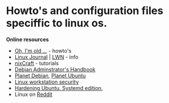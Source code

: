 # Howto's and configuration files speciffic to linux os.

**Online resources**
* [Oh, I'm old ...](https://tldp.org/) - howto's
* [Linux Journal](https://www.linuxjournal.com/) | [LWN](https://lwn.net/) - info
* [nixCraft](https://www.cyberciti.biz/) - tutorials
* [Debian Adminstrator's Handbook](https://debian-handbook.info/browse/stable/)
* [Planet Debian](https://planet.debian.org/), [Planet Ubuntu](https://planet.ubuntu.com)
* [Linux workstation security](https://github.com/lfit/itpol/blob/master/linux-workstation-security.md)
* [Hardening Ubuntu. Systemd edition.](https://github.com/konstruktoid/hardening)
* Linux on [Reddit](https://www.reddit.com/r/linux/)

